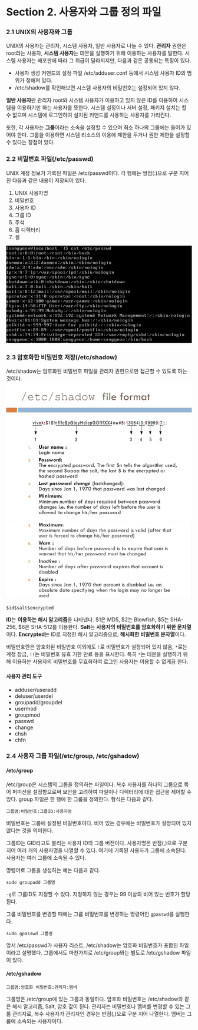 # Section 2. 사용자와 그룹 정의 파일

### 2.1 UNIX의 사용자와 그룹

UNIX의 사용자는 관리자, 시스템 사용자, 일반 사용자로 나눌 수 있다. **관리자** 권한은 root라는 사용자, **시스템 사용자**는 데몬을 실행하기 위해 이용하는 사용자를 말한다. 시스템 사용자는 배포판에 따라 그 취급이 달라지지만, 다음과 같은 공통되는 특징이 있다.

* 사용자 생성 커맨드의 설정 파일 /etc/adduser.conf 등에서 시스템 사용자 ID의 범위가 정해져 있다.
* /etc/shadow를 확인해보면 시스템 사용자의 비밀번호는 설정되어 있지 않다.

**일반 사용자**란 관리자 root와 시스템 사용자가 이용하고 있지 않은 ID를 이용하여 시스템을 이용하기만 하는 사용자를 뜻한다. 시스템 설정이나 서버 설정, 패키지 설치는 할 수 없으며 시스템에 로그인하여 설치된 커맨드를 사용하는 사용자를 가리킨다.

또한, 각 사용자는 **그룹**이라는 소속을 설정할 수 있으며 최소 하나의 그룹에는 들어가 있어야 한다. 그룹을 이용하면 시스템 리소스의 이용에 제한을 두거나 권한 제한을 설정할 수 있다는 장점이 있다.

### 2.2 비밀번호 파일\(/etc/passwd\)

UNIX 계정 정보가 기록된 파일은 /etc/passwd이다. 각 행에는 쌍점\(:\)으로 구분 지어진 다음과 같은 내용이 저장되어 있다.

1.  UNIX 사용자명
2. 비밀번호
3. 사용자 ID
4. 그룹 ID
5. 주석
6. 홈 디렉터리
7. 셸

![](/assets/:etc:passwd.png)

### 2.3 암호화한 비밀번호 저장\(/etc/shadow\)

/etc/shadow는 암호화된 비밀번호 파일을 관리자 권한으로만 접근할 수 있도록 하는 것이다.![](/assets/:etc:shadow%281%29.jpg)![](/assets/:etc:shadow%282%29.png)

```
$id$salt$encrypted
```

**ID**는 **이용하는 해시 알고리즘**을 나타낸다. $1은  MD5, $2는 Blowfish, $5는 SHA-256, $6은 SHA-512를 이용한다. **Salt**는 **사용자의 비밀번호를 암호화하기 위한 문자열**이다. **Encrypted**는 ID로 지정한 해시 알고리즘으로, **해시화한 비밀번호 문자열**이다.

비밀번호란은 암호화된 비밀번호 이외에도 `!`로 비밀번호가 설정되어 있지 않음, `*`로는 계정 잠금, `!!`는 비밀번호 유효 기한 만료 등을 표시한다. 특히 `*`는 데몬을 실행하기 위해 이용하는 사용자의 비밀번호를 무효화하여 로그인 사용자는 이용할 수 없게끔 한다.

#### 사용자 관리 도구

* adduser/useradd
* deluser/userdel
* groupadd/groupdel
* usermod
* groupmod
* passwd
* change
* chsh
* chfn

### 2.4 사용자 그룹 파일\(/etc/group, /etc/gshadow\)

#### /etc/group

/etc/group은 시스템의 그룹을 정의하는 파일이다. 복수 사용자를 하나의 그룹으로 묶어 퍼미션을 설정함으로써 보안을 고려하여 파일이나 디렉터리에 대한 접근을 제어할 수 있다. group 파일은 한 행에 한 그룹을 정의한다. 형식은 다음과 같다.

```
그룹명:비밀번호:그룹ID:사용자명
```

비밀번호는 그룹에 설정된 비밀번호이다. 비어 있는 경우에는 비밀번호가 설정되어 있지 않다는 것을 의미한다.

그룹ID는 GID라고도 불리는 사용자 ID의 그룹 버전이다. 사용자명은 반점\(,\)으로 구분 지어 여러 개의 사용자명을 나열할 수 있다. 여기에 기록된 사용자가 그룹에 소속된다. 사용자는 여러 그룹에 소속될 수 있다.

명령어로 그룹을 생성하는 예는 다음과 같다.

```
sudo groupadd 그룹명
```

`-g`로 그룹ID도 지정할 수 있다. 지정하지 않는 경우는 99 이상의 비어 있는 번호가 할당된다.

그룹 비밀번호를 변경할 때에는 그룹 비밀번호를 변경하는 명령어인 `gpasswd`를 실행한다.

```
sudo gpasswd 그룹명
```

앞서 /etc/passwd가 사용자 리스트, /etc/shadow는 암호화 비밀번호가 포함된 파일이라고 설명했다. 그룹에서도 마찬가지로 /etc/group와는 별도로 /etc/gshadow 파일이 있다.

#### /etc/gshadow

```
그룹명:암호화 비밀번호:관리자:멤버
```

그룹명은 /etc/group에 있는 그룹과 동일하다. 암호화 비밀번호는 /etc/shadow와 같은 해시 알고리즘, Salt, 암호 값이 된다. 관리자는 비밀번호나 멤버를 변경할 수 있는 그룹 관리자로, 복수 사용자가 관리자인 경우는 반점\(,\)으로 구분 지어 나열한다. 멤버는 그룹에 소속되는 사용자이다.

